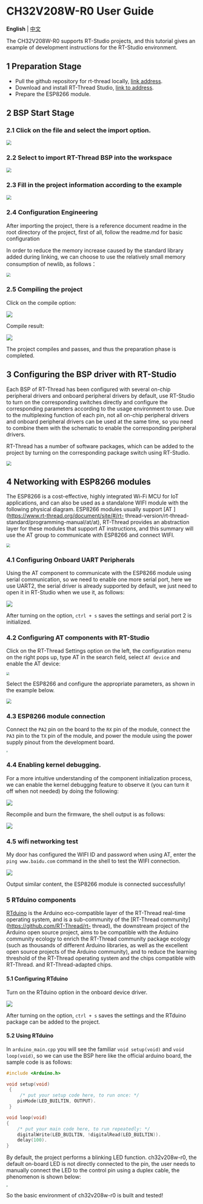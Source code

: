 # CH32V208W-R0 User Guide

**English** | [中文](./CH32V208W-R0上手指南.md)

The CH32V208W-R0 supports RT-Studio projects, and this tutorial gives an example of development instructions for the RT-Studio environment.

## 1 Preparation Stage

- Pull the github repository for rt-thread locally, [link address](https://github.com/RT-Thread/rt-thread).
- Download and install RT-Thread Studio, [link to address](https://www.rt-thread.org/studio.html).
- Prepare the ESP8266 module.

## 2 BSP Start Stage

### 2.1 Click on the file and select the import option.

<img src="./figures_en/1import_en.png" style="zoom:80%;" />

### 2.2 Select to import RT-Thread BSP into the workspace

<img src="./figures_en/2workspace_en.png" style="zoom:80%;" />

<div STYLE="page-break-after: always;"></div>

### 2.3 Fill in the project information according to the example

<img src="./figures_en/3info_en.png" style="zoom:80%;" />

### 2.4 Configuration Engineering

After importing the project, there is a reference document readme in the root directory of the project, first of all, follow the readme.md for basic configuration

In order to reduce the memory increase caused by the standard library added during linking, we can choose to use the relatively small memory consumption of newlib, as follows：

<img src="./figures/13newlib.png" style="zoom:67%;" />

### 2.5 Compiling the project

Click on the compile option:

![](./figures_en/4build_en.png)

Compile result:

![](./figures/5result.png)

The project compiles and passes, and thus the preparation phase is completed.

## 3 Configuring the BSP driver with RT-Studio

Each BSP of RT-Thread has been configured with several on-chip peripheral drivers and onboard peripheral drivers by default, use RT-Studio to turn on the corresponding switches directly and configure the corresponding parameters according to the usage environment to use. Due to the multiplexing function of each pin, not all on-chip peripheral drivers and onboard peripheral drivers can be used at the same time, so you need to combine them with the schematic to enable the corresponding peripheral drivers.

RT-Thread has a number of software packages, which can be added to the project by turning on the corresponding package switch using RT-Studio.

<img src="./figures_en/6pkgs_en.png" style="zoom:80%;" />

## 4 Networking with ESP8266 modules

The ESP8266 is a cost-effective, highly integrated Wi-Fi MCU for IoT applications, and can also be used as a standalone WIFI module with the following physical diagram. ESP8266 modules usually support [AT ](https://www.rt-thread.org/document/site/#/rt- thread-version/rt-thread-standard/programming-manual/at/at), RT-Thread provides an abstraction layer for these modules that support AT instructions, and this summary will use the AT group to communicate with ESP8266 and connect WIFI.

<img src="./figures/7esp8266.png" style="zoom:60%;" />

### 4.1 Configuring Onboard UART Peripherals

Using the AT component to communicate with the ESP8266 module using serial communication, so we need to enable one more serial port, here we use UART2, the serial driver is already supported by default, we just need to open it in RT-Studio when we use it, as follows:

![](./figures_en/8setting_en.png)

After turning on the option, `ctrl + s` saves the settings and serial port 2 is initialized.

### 4.2 Configuring AT components with RT-Studio

Click on the RT-Thread Settings option on the left, the configuration menu on the right pops up, type AT in the search field, select `AT device` and enable the AT device: 

<img src="./figures_en/9AT_en.png" style="zoom: 50%;" />

Select the ESP8266 and configure the appropriate parameters, as shown in the example below.

<img src="./figures_en/10wifinfo_en.png" style="zoom:80%;" />

### 4.3 ESP8266 module connection

Connect the `PA2` pin on the board to the `RX` pin of the module, connect the `PA3` pin to the `TX` pin of the module, and power the module using the power supply pinout from the development board.

<img src="./figures/11board.png" style="zoom: 25%;" />

### 4.4 Enabling kernel debugging.

For a more intuitive understanding of the component initialization process, we can enable the kernel debugging feature to observe it (you can turn it off when not needed) by doing the following:

![](./figures_en/12kdebug_en.png)

Recompile and burn the firmware, the shell output is as follows:

![](./figures/14shellinfo.png)

### 4.5 wifi networking test

My door has configured the WIFI ID and password when using AT, enter the `ping www.baidu.com` command in the shell to test the WIFI connection.

![](./figures/15ping.png)

Output similar content, the ESP8266 module is connected successfully!

### 5 RTduino components

[RTduino](https://github.com/Yaochenger/RTduino) is the Arduino eco-compatible layer of the RT-Thread real-time operating system, and is a sub-community of the [RT-Thread community](https://github.com/RT-Thread/rt- thread), the downstream project of the Arduino open source project, aims to be compatible with the Arduino community ecology to enrich the RT-Thread community package ecology (such as thousands of different Arduino libraries, as well as the excellent open source projects of the Arduino community), and to reduce the learning threshold of the RT-Thread operating system and the chips compatible with RT-Thread. and RT-Thread-adapted chips.

#### 5.1 Configuring RTduino

Turn on the RTduino option in the onboard device driver.

![](./figures_en/16rtduino_en.png)

After turning on the option, `ctrl + s` saves the settings and the RTduino package can be added to the project.

#### 5.2 Using RTduino

In `arduino_main.cpp` you will see the familiar `void setup(void)` and `void loop(void)`, so we can use the BSP here like the official arduino board, the sample code is as follows:

```c++
#include <Arduino.h>

void setup(void)
 {
     /* put your setup code here, to run once: */
    pinMode(LED_BUILTIN, OUTPUT).
 }

void loop(void)
{
    /* put your main code here, to run repeatedly: */
    digitalWrite(LED_BUILTIN, !digitalRead(LED_BUILTIN)).
    delay(100).
}

```

 By default, the project performs a blinking LED function. ch32v208w-r0, the default on-board LED is not directly connected to the pin, the user needs to manually connect the LED to the control pin using a duplex cable, the phenomenon is shown below:

<img src="./figures/17led.png" style="zoom: 25%;" />

So the basic environment of ch32v208w-r0 is built and tested!